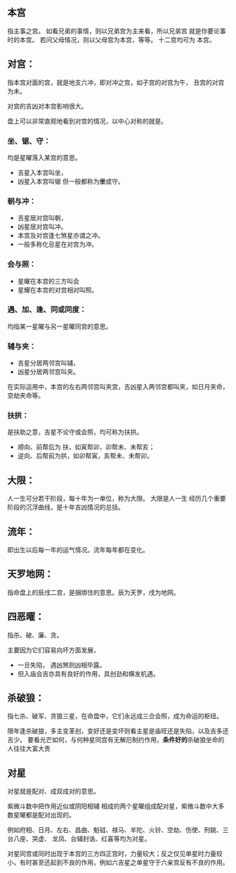 ## 本宫

指主事之宫。
如看兄弟的事情，则以兄弟宫为主来看，所以兄弟宫 就是你要论事时的本宫。
若问父母情况，则以父母宫为本宫，等等。
十二宫均可为 本宫。

## 对宫：

指本宫对面的宫，就是地支六冲，即对冲之宫，如子宫的对宫为午， 丑宫的对宫为未。

对宫的吉凶对本宫影响很大。

盘上可以非常直观地看到对宫的情况，以中心对称的就是。

### **坐**、锯、守：

均是星曜落入某宫的意思。
- 吉星入本宫叫坐，
- 凶星入本宫叫锯
但一般都称为**坐**或守。

### 朝与冲：

- 吉星居对宫叫朝，
- 凶星居对宫叫冲。
- 本宫及对宫逢七煞星亦谓之冲。
- 一般多称化忌星在对宫为冲。

### 会与照：

- 星曜在本宫的三方叫会
- 星耀在本宫的对宫相对叫照。

### 遇、加、逢、同或同度：

均指某一星曜与另一星曜同宫的意思。

### 辅与夹：

- 吉星分居两邻宫叫辅，
- 凶星分居两邻宫叫夹。

在实际运用中，本宫的左右两邻宫叫夹宫，吉凶星入两邻宫都叫夹，如日月夹命，空劫夹命等。

### 扶拱：

是扶助之意，吉星不论守或会照，均可称为扶拱。
- 顺向、前帮后为 扶，如寅帮卯，卯帮未、未帮亥；
- 逆向、后帮前为拱，如卯帮寅，亥帮未、未帮卯。

## 大限：

人一生可分若干阶段，每十年为一单位，称为大限。
大限是人一生 经历几个重要阶段的沉浮曲线，是十年吉凶情况的总括。

## 流年：

即出生以后每一年的运气情况。流年每年都在变化。

## 天罗地网：

指命盘上的辰戌二宫，是捆绑住的意思。辰为天罗，戌为地网。

## 四恶曜：

指杀、破、廉、贪。

主要因为它们容易向坏方面发展，
- 一旦失陷， 遇凶煞则凶相毕露。
- 但入庙会吉亦具有良好的作用，具创劲和横发机遇。


## 杀破狼：

指七杀、破军、贪狼三星，在命盘中，它们永远成三合会照，成为命运的枢纽。

限年逢杀破狼，多主变革创，变好还是变坏则看主星是庙旺还是失陷，以及吉多还吉少。
要看光芒如何，与何种星同宫有无解厄制约作用，**条件好的**杀破狼坐命的人往往大富大贵

## 对星

对星就是配对、成双成对的意思。

紫微斗数中把作用近似或阴阳相辅 相成的两个星曜组成配对星，紫微斗数中大多数星曜都是配对出现的。

例如府相、日月、左右、昌曲、魁钺、禄马、羊陀、火铃、空劫、伤使、刑姚、三台八座、哭虚、 龙凤、台辅封诰、红喜等均为对星。

对星同宫或同时出现于本宫的三方四正宫时，力量较大；反之仅见单星时力量较小，有时甚至还起到不良的作用，例如六吉星之单星守于六亲宫反有不良的作用。
